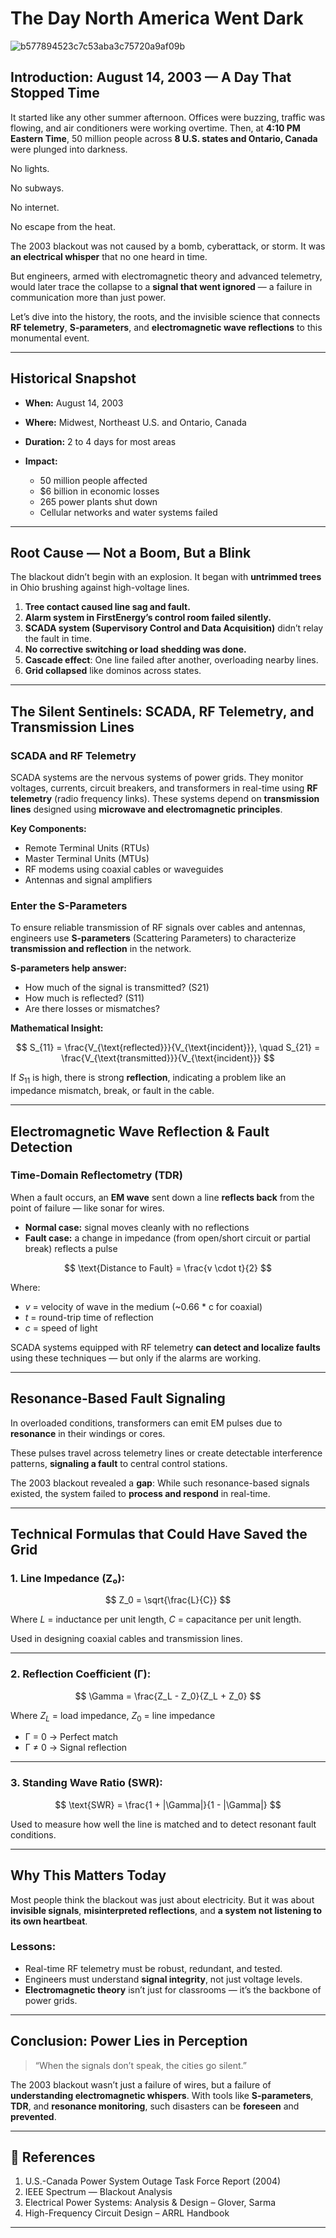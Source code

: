 # The Day North America Went Dark

![b577894523c7c53aba3c75720a9af09b](https://github.com/user-attachments/assets/6a496a06-6284-4b1b-a9f2-3899c562bfb8)


##  **Introduction: August 14, 2003 — A Day That Stopped Time**

It started like any other summer afternoon. Offices were buzzing, traffic was flowing, and air conditioners were working overtime. Then, at **4:10 PM Eastern Time**, 50 million people across **8 U.S. states and Ontario, Canada** were plunged into darkness.

No lights.

No subways.

No internet.

No escape from the heat.

The 2003 blackout was not caused by a bomb, cyberattack, or storm. It was **an electrical whisper** that no one heard in time.

But engineers, armed with electromagnetic theory and advanced telemetry, would later trace the collapse to a **signal that went ignored** — a failure in communication more than just power.

Let’s dive into the history, the roots, and the invisible science that connects **RF telemetry**, **S-parameters**, and **electromagnetic wave reflections** to this monumental event.

---

##  **Historical Snapshot**

* **When:** August 14, 2003
* **Where:** Midwest, Northeast U.S. and Ontario, Canada
* **Duration:** 2 to 4 days for most areas
* **Impact:**

  * 50 million people affected
  * \$6 billion in economic losses
  * 265 power plants shut down
  * Cellular networks and water systems failed

---

##  **Root Cause — Not a Boom, But a Blink**

The blackout didn’t begin with an explosion. It began with **untrimmed trees** in Ohio brushing against high-voltage lines.

1. **Tree contact caused line sag and fault.**
2. **Alarm system in FirstEnergy’s control room failed silently.**
3. **SCADA system (Supervisory Control and Data Acquisition)** didn’t relay the fault in time.
4. **No corrective switching or load shedding was done.**
5. **Cascade effect**: One line failed after another, overloading nearby lines.
6. **Grid collapsed** like dominos across states.

---

##  **The Silent Sentinels: SCADA, RF Telemetry, and Transmission Lines**

###  SCADA and RF Telemetry

SCADA systems are the nervous systems of power grids. They monitor voltages, currents, circuit breakers, and transformers in real-time using **RF telemetry** (radio frequency links). These systems depend on **transmission lines** designed using **microwave and electromagnetic principles**.

**Key Components:**

* Remote Terminal Units (RTUs)
* Master Terminal Units (MTUs)
* RF modems using coaxial cables or waveguides
* Antennas and signal amplifiers

###  Enter the S-Parameters

To ensure reliable transmission of RF signals over cables and antennas, engineers use **S-parameters** (Scattering Parameters) to characterize **transmission and reflection** in the network.

**S-parameters help answer:**

* How much of the signal is transmitted? (S21)
* How much is reflected? (S11)
* Are there losses or mismatches?

**Mathematical Insight:**

$$
S_{11} = \frac{V_{\text{reflected}}}{V_{\text{incident}}}, \quad S_{21} = \frac{V_{\text{transmitted}}}{V_{\text{incident}}}
$$

If $S_{11}$ is high, there is strong **reflection**, indicating a problem like an impedance mismatch, break, or fault in the cable.

---

## **Electromagnetic Wave Reflection & Fault Detection**

### Time-Domain Reflectometry (TDR)

When a fault occurs, an **EM wave** sent down a line **reflects back** from the point of failure — like sonar for wires.

* **Normal case:** signal moves cleanly with no reflections
* **Fault case:** a change in impedance (from open/short circuit or partial break) reflects a pulse

$$
\text{Distance to Fault} = \frac{v \cdot t}{2}
$$

Where:

* $v$ = velocity of wave in the medium (\~0.66 \* c for coaxial)
* $t$ = round-trip time of reflection
* $c$ = speed of light

SCADA systems equipped with RF telemetry **can detect and localize faults** using these techniques — but only if the alarms are working.

---

## **Resonance-Based Fault Signaling**

In overloaded conditions, transformers can emit EM pulses due to **resonance** in their windings or cores.

These pulses travel across telemetry lines or create detectable interference patterns, **signaling a fault** to central control stations.

The 2003 blackout revealed a **gap**: While such resonance-based signals existed, the system failed to **process and respond** in real-time.

---

##  **Technical Formulas that Could Have Saved the Grid**

### 1. **Line Impedance (Z₀):**

$$
Z_0 = \sqrt{\frac{L}{C}}
$$

Where $L$ = inductance per unit length, $C$ = capacitance per unit length.

Used in designing coaxial cables and transmission lines.

---

### 2. **Reflection Coefficient (Γ):**

$$
\Gamma = \frac{Z_L - Z_0}{Z_L + Z_0}
$$

Where $Z_L$ = load impedance, $Z_0$ = line impedance

* Γ = 0 → Perfect match
* Γ ≠ 0 → Signal reflection

---

### 3. **Standing Wave Ratio (SWR):**

$$
\text{SWR} = \frac{1 + |\Gamma|}{1 - |\Gamma|}
$$

Used to measure how well the line is matched and to detect resonant fault conditions.

---

##  **Why This Matters Today**

Most people think the blackout was just about electricity. But it was about **invisible signals**, **misinterpreted reflections**, and **a system not listening to its own heartbeat**.

### Lessons:

* Real-time RF telemetry must be robust, redundant, and tested.
* Engineers must understand **signal integrity**, not just voltage levels.
* **Electromagnetic theory** isn’t just for classrooms — it’s the backbone of power grids.

---

## Conclusion: Power Lies in Perception

> “When the signals don’t speak, the cities go silent.”

The 2003 blackout wasn’t just a failure of wires, but a failure of **understanding electromagnetic whispers**. With tools like **S-parameters**, **TDR**, and **resonance monitoring**, such disasters can be **foreseen** and **prevented**.

---

## 📝 References

1. U.S.-Canada Power System Outage Task Force Report (2004)
2. IEEE Spectrum — Blackout Analysis
3. Electrical Power Systems: Analysis & Design – Glover, Sarma
4. High-Frequency Circuit Design – ARRL Handbook

---


